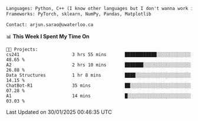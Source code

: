 ```txt
Languages: Python, C++ (I know other languages but I don't wanna work in em)
Frameworks: PyTorch, sklearn, NumPy, Pandas, Matplotlib

Contact: arjun.sarao@uwaterloo.ca
```

<!--START_SECTION:waka-->
📊 **This Week I Spent My Time On** 

```text
🐱‍💻 Projects: 
cs241                    3 hrs 55 mins       ████████████░░░░░░░░░░░░░   48.65 % 
A2                       2 hrs 10 mins       ███████░░░░░░░░░░░░░░░░░░   26.88 % 
Data Structures          1 hr 8 mins         ████░░░░░░░░░░░░░░░░░░░░░   14.15 % 
ChatBot-R1               35 mins             ██░░░░░░░░░░░░░░░░░░░░░░░   07.28 % 
A1                       14 mins             █░░░░░░░░░░░░░░░░░░░░░░░░   03.03 % 
```


 Last Updated on 30/01/2025 00:46:35 UTC
<!--END_SECTION:waka-->
